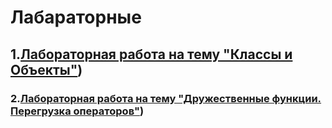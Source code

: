 # Лабараторные 
## 1.[Лабораторная работа на тему "Классы и Объекты"](https://github.com/raukouskiandrey/Laboratory/tree/main/Laba1))
### 2.[Лабораторная работа на тему "Дружественные функции. Перегрузка операторов"](https://github.com/raukouskiandrey/Laboratory/tree/main/Laba2))
